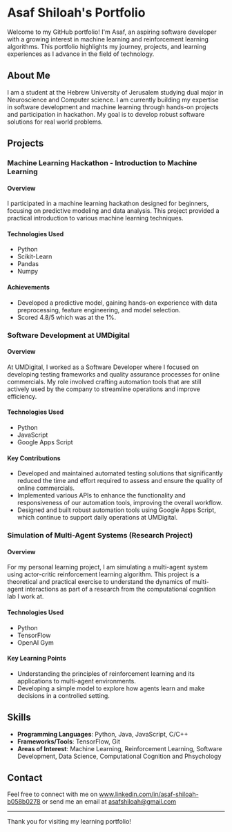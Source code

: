 # Asaf Shiloah's Portfolio

Welcome to my GitHub portfolio! I'm Asaf, an aspiring software developer with a growing interest in machine learning and reinforcement learning algorithms. This portfolio highlights my journey, projects, and learning experiences as I advance in the field of technology.

## About Me

I am a student at the Hebrew University of Jerusalem studying dual major in Neuroscience and Computer science. I am currently building my expertise in software development and machine learning through hands-on projects and participation in hackathon. My goal is to develop robust software solutions for real world problems.

## Projects

### Machine Learning Hackathon - Introduction to Machine Learning

#### Overview
I participated in a machine learning hackathon designed for beginners, focusing on predictive modeling and data analysis. This project provided a practical introduction to various machine learning techniques.

#### Technologies Used
- Python
- Scikit-Learn
- Pandas
- Numpy

#### Achievements
- Developed a predictive model, gaining hands-on experience with data preprocessing, feature engineering, and model selection.
- Scored 4.8/5 which was at the 1%.

### Software Development at UMDigital

#### Overview
At UMDigital, I worked as a Software Developer where I focused on developing testing frameworks and quality assurance processes for online commercials. My role involved crafting automation tools that are still actively used by the company to streamline operations and improve efficiency.

#### Technologies Used
- Python
- JavaScript
- Google Apps Script

#### Key Contributions
- Developed and maintained automated testing solutions that significantly reduced the time and effort required to assess and ensure the quality of online commercials.
- Implemented various APIs to enhance the functionality and responsiveness of our automation tools, improving the overall workflow.
- Designed and built robust automation tools using Google Apps Script, which continue to support daily operations at UMDigital.


### Simulation of Multi-Agent Systems (Research Project)

#### Overview
For my personal learning project, I am simulating a multi-agent system using actor-critic reinforcement learning algorithm. This project is a theoretical and practical exercise to understand the dynamics of multi-agent interactions as part of a research from the computational cognition lab I work at.

#### Technologies Used
- Python
- TensorFlow
- OpenAI Gym

#### Key Learning Points
- Understanding the principles of reinforcement learning and its applications to multi-agent environments.
- Developing a simple model to explore how agents learn and make decisions in a controlled setting.

## Skills

- **Programming Languages**: Python, Java, JavaScript, C/C++
- **Frameworks/Tools**: TensorFlow, Git
- **Areas of Interest**: Machine Learning, Reinforcement Learning, Software Development, Data Science, Computational Cognition and Phsychology
 
## Contact

Feel free to connect with me on www.linkedin.com/in/asaf-shiloah-b058b0278 or send me an email at asafshiloah@gmail.com

---

Thank you for visiting my learning portfolio!

